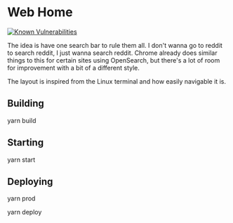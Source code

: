 # Web Home

[![Known Vulnerabilities](https://snyk.io/test/github/Kjames5269/webHome/badge.svg?targetFile=package.json)](https://snyk.io/test/github/Kjames5269/webHome?targetFile=package.json)

The idea is have one search bar to rule them all. I don't wanna go to reddit to search reddit, I just wanna search reddit.
Chrome already does similar things to this for certain sites using OpenSearch, but there's a lot of room for improvement with a bit of a different style.

The layout is inspired from the Linux terminal and how easily navigable it is.
 
## Building
yarn build

## Starting
yarn start

## Deploying
yarn prod

yarn deploy

